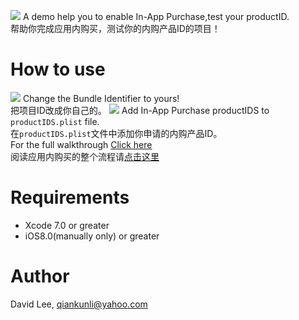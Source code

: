 ![](https://github.com/Liqiankun/DLInAppPurchase/raw/master/DLInAppPurchase.png)
A demo help you to enable In-App Purchase,test your productID.<br>帮助你完成应用内购买，测试你的内购产品ID的项目！
# How to use
![](https://github.com/Liqiankun/DLInAppPurchase/raw/master/bundleIdentifier.png)
Change the Bundle Identifier to yours!<br>把项目ID改成你自己的。
![](https://github.com/Liqiankun/DLInAppPurchase/raw/master/editPlist.png)
Add In-App Purchase productIDS to `productIDS.plist` file.<br>在`productIDS.plist`文件中添加你申请的内购产品ID。<br>
For the full walkthrough [Click here](http://www.jianshu.com/p/8e36ca394fee)<br>阅读应用内购买的整个流程请[点击这里](http://www.jianshu.com/p/8e36ca394fee)

# Requirements
- Xcode 7.0 or greater
- iOS8.0(manually only) or greater

# Author
David Lee, qiankunli@yahoo.com
